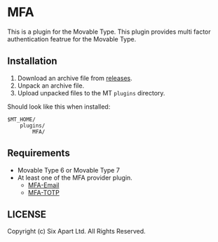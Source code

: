 # MFA

This is a plugin for the Movable Type.
This plugin provides multi factor authentication featrue for the Movable Type.

## Installation

1. Download an archive file from [releases](https://github.com/movabletype/mt-plugin-MFA/releases).
1. Unpack an archive file.
1. Upload unpacked files to the MT `plugins` directory.

Should look like this when installed:

    $MT_HOME/
        plugins/
            MFA/

## Requirements

* Movable Type 6 or Movable Type 7
* At least one of the MFA provider plugin.
    * [MFA-Email](https://github.com/usualoma/mt-plugin-MFA-Email/)
    * [MFA-TOTP](https://github.com/movabletype/mt-plugin-MFA-TOTP/)

## LICENSE

Copyright (c) Six Apart Ltd. All Rights Reserved.
